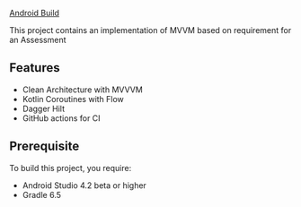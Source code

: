 

[Android Build](https://github.com/mathemandy/ul1/workflows/.github/workflows/android_build.yml/badge.svg)

This project contains an implementation of MVVM based on requirement for an Assessment 


## Features
* Clean Architecture with MVVVM
* Kotlin Coroutines with Flow
* Dagger Hilt
* GitHub actions for CI

## Prerequisite
To build this project, you require:
- Android Studio 4.2 beta or higher
- Gradle 6.5